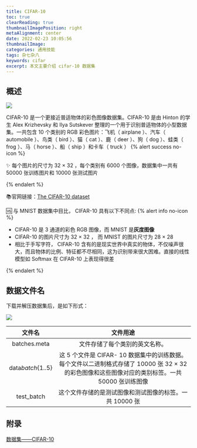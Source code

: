 ```yaml
---
title: CIFAR-10
toc: true
clearReading: true
thumbnailImagePosition: right
metaAlignment: center
date: 2022-02-23 10:05:56
thumbnailImage:
categories: 通用技能
tags: 杂七杂八
keywords: cifar
excerpt: 本文主要介绍 cifar-10 数据集
---
```


<!-- toc -->

## 概述

![](https://cdn.jsdelivr.net/gh/pineapple-man/blogImage@main/image/dl/dataset/dl-dataset-cifar-10.png)

CIFAR-10 是一个更接近普适物体的彩色图像数据集。CIFAR-10 是由 Hinton 的学生 Alex Krizhevsky 和 Ilya Sutskever 整理的一个用于识别普适物体的小型数据集。一共包含 10 个类别的 RGB 彩色图片：飞机（ airplane ）、汽车（ automobile ）、鸟类（ bird ）、猫（ cat ）、鹿（ deer ）、狗（ dog ）、蛙类（ frog ）、马（ horse ）、船（ ship ）和卡车（ truck ）
{% alert success no-icon %}

:sparkles: 每个图片的尺寸为 32 × 32 ，每个类别有 6000 个图像，数据集中一共有 50000 张训练图片和 10000 张测试图片

{% endalert %}

:books:官网链接：[The CIFAR-10 dataset](http://www.cs.toronto.edu/~kriz/cifar.html)

:vs: 与 MNIST 数据集中目比， CIFAR-10 具有以下不同点:
{% alert info no-icon %}

- CIFAR-10 是 3 通道的彩色 RGB 图像，而 MNIST 是**灰度图像**
- CIFAR-10 的图片尺寸为 32 × 32 ， 而 MNIST 的图片尺寸为 28 × 28
- 相比于手写字符， CIFAR-10 含有的是现实世界中真实的物体，不仅噪声很大，而且物体的比例、特征都不尽相同，这为识别带来很大困难。直接的线性模型如 Softmax 在 CIFAR-10 上表现得很差

{% endalert %}

## 数据文件名

下载并解压数据集后，是如下形式：

![](https://cdn.jsdelivr.net/gh/pineapple-man/blogImage@main/image/dl/dataset/dl-dataset-cifar-datafile.png)

|      文件名       |                                                                     文件用途                                                                      |
| :---------------: | :-----------------------------------------------------------------------------------------------------------------------------------------------: |
|   batches.meta    |                                                          文件存储了每个类别的英文名称。                                                           |
| data*batch*{1..5} | 这 5 个文件是 CIFAR- 10 数据集中的训练数据。每个文件以二进制格式存储了 10000 张 32 × 32 的彩色图像和这些图像对应的类别标签。一共 50000 张训练图像 |
|    test_batch     |                                              这个文件存储的是测试图像和测试图像的标签。一共 10000 张                                              |

## 附录

[数据集——CIFAR-10](https://blog.csdn.net/qq_41185868/article/details/82793025)

[使用python转换cifar-10]: https://blog.csdn.net/weixin_42650424/article/details/103436489?utm_medium=distribute.pc_relevant.none-task-blog-2%7Edefault%7ECTRLIST%7Edefault-1.no_search_link&depth_1-utm_source=distribute.pc_relevant.none-task-blog-2%7Edefault%7ECTRLIST%7Edefault-1.no_search_link
